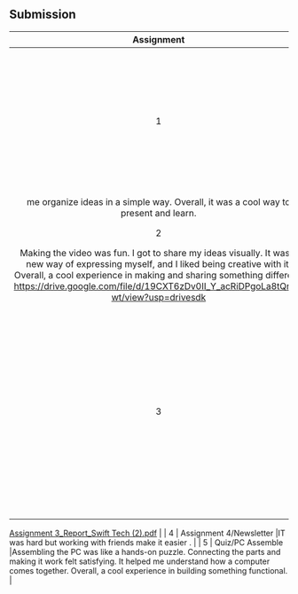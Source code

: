 ## Submission
| Assignment | Description  | Reflection |
| :-----: |  ------ | :-----: |
| 1 | Assignment 1/Poster | Creating the poster was a fun experience. I got to be creative and share information visually. It helped ![Assignment 1_Poster_Swift Tech](https://github.com/miqbaltariq/SECP1513/assets/148445080/2622fb16-37ea-4d2b-af51-e30f18127ad1)
me organize ideas in a simple way. Overall, it was a cool way to present and learn.     |
| 2 | Assignment 2/Video | 
Making the video was fun. I got to share my ideas visually. It was a new way of expressing myself, and I liked being creative with it. Overall, a cool experience in making and sharing something different.    https://drive.google.com/file/d/19CXT6zDv0II_Y_acRiDPgoLa8tQnA-wt/view?usp=drivesdk |
| 3 | Assignment 3/Report | Writing the report was a bit challenging, but it helped me organize my thoughts. I learned to express ideas clearly and stick to the main points. It was a good experience in summarizing information. Overall, a useful skill to have.
[Assignment 3_Report_Swift Tech (2).pdf](https://github.com/miqbaltariq/SECP1513/files/13960661/Assignment.3_Report_Swift.Tech.2.pdf)
 |
| 4 | Assignment 4/Newsletter |IT was hard but working with friends make it easier . |
| 5 | Quiz/PC Assemble |Assembling the PC was like a hands-on puzzle. Connecting the parts and making it work felt satisfying. It helped me understand how a computer comes together. Overall, a cool experience in building something functional. |
